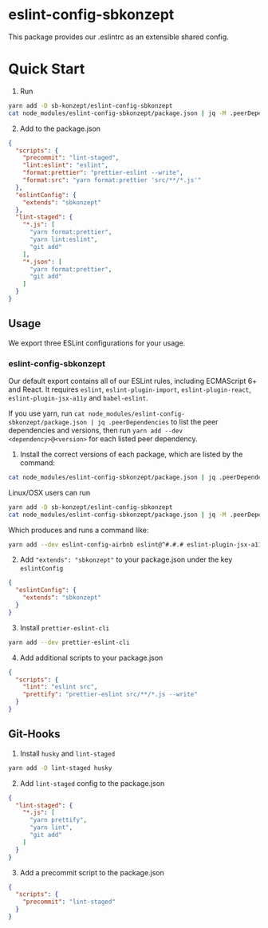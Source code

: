 # eslint-config-sbkonzept

This package provides our .eslintrc as an extensible shared config.

# Quick Start

1. Run

```sh
yarn add -D sb-konzept/eslint-config-sbkonzept
cat node_modules/eslint-config-sbkonzept/package.json | jq -M .peerDependencies | command sed 's/[\{\},]//g ; s/: /@/g' | xargs yarn add -D  prettier-eslint-cli lint-staged husky
```

2. Add to the package.json

```json
{
  "scripts": {
    "precommit": "lint-staged",
    "lint:eslint": "eslint",
    "format:prettier": "prettier-eslint --write",
    "format:src": "yarn format:prettier 'src/**/*.js'"
  },
  "eslintConfig": {
    "extends": "sbkonzept"
  },
  "lint-staged": {
    "*.js": [
      "yarn format:prettier",
      "yarn lint:eslint",
      "git add"
    ],
    "*.json": [
      "yarn format:prettier",
      "git add"
    ]
  }
}
```

## Usage

We export three ESLint configurations for your usage.

### eslint-config-sbkonzept

Our default export contains all of our ESLint rules, including ECMAScript 6+ and React. It requires `eslint`, `eslint-plugin-import`, `eslint-plugin-react`, `eslint-plugin-jsx-a11y` and `babel-eslint`.

If you use yarn, run `cat node_modules/eslint-config-sbkonzept/package.json | jq .peerDependencies` to list the peer dependencies and versions, then run `yarn add --dev <dependency>@<version>` for each listed peer dependency.

1. Install the correct versions of each package, which are listed by the command:

  ```sh
  cat node_modules/eslint-config-sbkonzept/package.json | jq .peerDependencies
  ```

  Linux/OSX users can run

  ```sh
  yarn add -D sb-konzept/eslint-config-sbkonzept
  cat node_modules/eslint-config-sbkonzept/package.json | jq -M .peerDependencies | command sed 's/[\{\},]//g ; s/: /@/g' | xargs yarn add -D
  ```

  Which produces and runs a command like:

  ```sh
  yarn add --dev eslint-config-airbnb eslint@^#.#.# eslint-plugin-jsx-a11y@^#.#.# eslint-plugin-import@^#.#.# eslint-plugin-react@^#.#.# babel-eslint@^#.#.#
  ```

2. Add `"extends": "sbkonzept"` to your package.json under the key `eslintConfig`

  ```json
  {
    "eslintConfig": {
      "extends": "sbkonzept"
    }
  }
  ```

3. Install `prettier-eslint-cli`

  ```sh
  yarn add --dev prettier-eslint-cli
  ```

4. Add additional scripts to your package.json

  ```json
  {
    "scripts": {
      "lint": "eslint src",
      "prettify": "prettier-eslint src/**/*.js --write"
    }
  }
  ```

  ## Git-Hooks

  1. Install `husky` and `lint-staged`

  ```sh
  yarn add -D lint-staged husky
  ```

  2. Add `lint-staged` config to the package.json

  ```json
  {
    "lint-staged": {
      "*.js": [
        "yarn prettify",
        "yarn lint",
        "git add"
      ]
    }
  }
  ```
  3. Add a precommit script to the package.json

  ```json
  {
    "scripts": {
      "precommit": "lint-staged"
    }
  }
  ```
